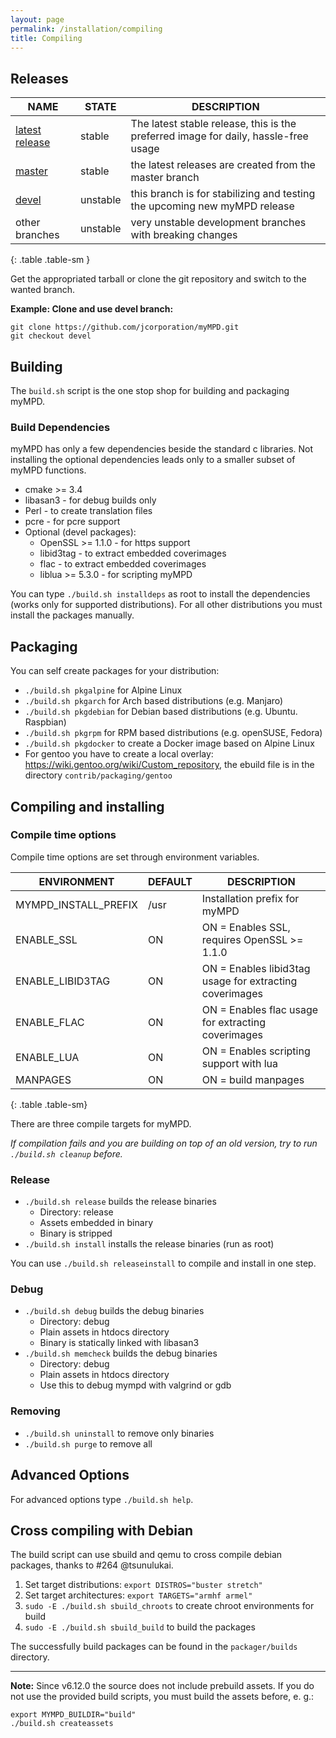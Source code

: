 ```yaml
---
layout: page
permalink: /installation/compiling
title: Compiling
---
```


## Releases

| NAME | STATE | DESCRIPTION |
|-|-|-|
| <a href="https://github.com/jcorporation/myMPD/releases/latest">latest release</a> | stable | The latest stable release, this is the preferred image for daily, hassle-free usage |
| <a href="https://github.com/jcorporation/myMPD/tree/master">master</a> | stable | the latest releases are created from the master branch |
| <a href="https://github.com/jcorporation/myMPD/tree/devel">devel</a> | unstable | this branch is for stabilizing and testing the upcoming new myMPD release |
| other branches | unstable | very unstable development branches with breaking changes |
{: .table .table-sm }

Get the appropriated tarball or clone the git repository and switch to the wanted branch.

**Example: Clone and use devel branch:**
```
git clone https://github.com/jcorporation/myMPD.git
git checkout devel
```

## Building

The ``build.sh`` script is the one stop shop for building and packaging myMPD.

### Build Dependencies

myMPD has only a few dependencies beside the standard c libraries. Not installing the optional dependencies leads only to a smaller subset of myMPD functions.
- cmake >= 3.4
- libasan3 - for debug builds only
- Perl - to create translation files
- pcre - for pcre support
- Optional (devel packages): 
  - OpenSSL >= 1.1.0 - for https support
  - libid3tag - to extract embedded coverimages
  - flac - to extract embedded coverimages
  - liblua >= 5.3.0 - for scripting myMPD

You can type ``./build.sh installdeps`` as root to install the dependencies (works only for supported distributions). For all other distributions you must install the packages manually.

## Packaging

You can self create packages for your distribution:
- ``./build.sh pkgalpine`` for Alpine Linux
- ``./build.sh pkgarch`` for Arch based distributions (e.g. Manjaro)
- ``./build.sh pkgdebian`` for Debian based distributions (e.g. Ubuntu. Raspbian)
- ``./build.sh pkgrpm`` for RPM based distributions (e.g. openSUSE, Fedora)
- ``./build.sh pkgdocker`` to create a Docker image based on Alpine Linux
- For gentoo you have to create a local overlay: https://wiki.gentoo.org/wiki/Custom_repository, the ebuild file is in the directory `contrib/packaging/gentoo`

## Compiling and installing

### Compile time options

Compile time options are set through environment variables.

| ENVIRONMENT | DEFAULT | DESCRIPTION |
|-|-|-|
| MYMPD_INSTALL_PREFIX | /usr | Installation prefix for myMPD |
| ENABLE_SSL | ON | ON = Enables SSL, requires OpenSSL >= 1.1.0 |
| ENABLE_LIBID3TAG | ON | ON = Enables libid3tag usage for extracting coverimages |
| ENABLE_FLAC | ON | ON = Enables flac usage for extracting coverimages |
| ENABLE_LUA | ON | ON =  Enables scripting support with lua |
| MANPAGES | ON | ON = build manpages |
{: .table .table-sm}

There are three compile targets for myMPD.

_If compilation fails and you are building on top of an old version, try to run `./build.sh cleanup` before._

### Release 
- ``./build.sh release`` builds the release binaries
  - Directory: release
  - Assets embedded in binary
  - Binary is stripped
- ``./build.sh install`` installs the release binaries (run as root)

You can use ``./build.sh releaseinstall`` to compile and install in one step.

### Debug
- ``./build.sh debug`` builds the debug binaries
  - Directory: debug
  - Plain assets in htdocs directory
  - Binary is statically linked with libasan3
- ``./build.sh memcheck`` builds the debug binaries
  - Directory: debug
  - Plain assets in htdocs directory
  - Use this to debug mympd with valgrind or gdb

### Removing

- `./build.sh uninstall` to remove only binaries
- `./build.sh purge` to remove all

## Advanced Options

For advanced options type ``./build.sh help``.

## Cross compiling with Debian

The build script can use sbuild and qemu to cross compile debian packages, thanks to #264 @tsunulukai.

1. Set target distributions: `export DISTROS="buster stretch"`
2. Set target architectures: `export TARGETS="armhf armel"`
3. `sudo -E ./build.sh sbuild_chroots` to create chroot environments for build
4. `sudo -E ./build.sh sbuild_build` to build the packages

The successfully build packages can be found in the `packager/builds` directory.

***

**Note:** Since v6.12.0 the source does not include prebuild assets. If you do not use the provided build scripts, you must build the assets before, e. g.:
```
export MYMPD_BUILDIR="build"
./build.sh createassets
```
